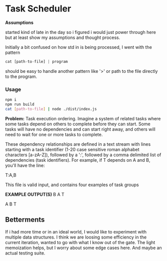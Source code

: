 # Task Scheduler

**Assumptions**

started kind of late in the day so i figured i would just power through here but at least show my assumptions and thought process. 

Initially a bit confused on how std in is being processed, I went with the pattern
```js
cat [path-to-file] | program
```
should be easy to handle another pattern like '>' or path to the file directly to the program. 


### Usage
```bash
npm i 
npm run build
cat [path-to-file] | node ./dist/index.js
```

**Problem:**
 Task execution ordering. Imagine a system of related tasks where
 some tasks depend on others to complete before they can start. Some tasks
 will have no dependencies and can start right away, and others will need
 to wait for one or more tasks to complete.

 These dependency relationships are defined in a text stream with lines
 starting with a task identifier (1-20 case sensitive roman alphabet
 characters [a-zA-Z]), followed by a ':', followed by a comma delimited list
 of dependencies (task identifiers). For example, if T depends on A and B,
 you'll have the line:

 T:A,B

This file is valid input, and contains four examples of task groups

**EXAMPLE OUTPUT(S)**
B A T 

A B T


## Betterments

If i had more time or in an ideal world, I would like to experiment with multiple data structures. I think we are loosing some efficiency in the current iteration, wanted to go with what I know out of the gate. The light memoization helps, but I worry about some edge cases here. And maybe an actual testing suite. 
